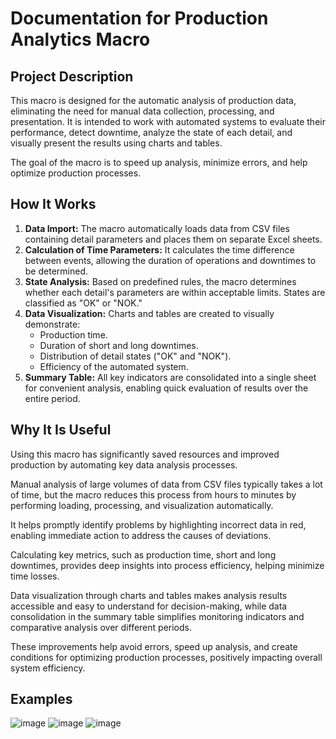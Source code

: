 # Documentation for Production Analytics Macro

## Project Description

This macro is designed for the automatic analysis of production data, eliminating the need for manual data collection, processing, and presentation. It is intended to work with automated systems to evaluate their performance, detect downtime, analyze the state of each detail, and visually present the results using charts and tables.

The goal of the macro is to speed up analysis, minimize errors, and help optimize production processes.

## How It Works

1. **Data Import:** The macro automatically loads data from CSV files containing detail parameters and places them on separate Excel sheets.
2. **Calculation of Time Parameters:** It calculates the time difference between events, allowing the duration of operations and downtimes to be determined.
3. **State Analysis:** Based on predefined rules, the macro determines whether each detail's parameters are within acceptable limits. States are classified as "OK" or "NOK."
4. **Data Visualization:** Charts and tables are created to visually demonstrate:
   * Production time.
   * Duration of short and long downtimes.
   * Distribution of detail states ("OK" and "NOK").
   * Efficiency of the automated system.
5. **Summary Table:** All key indicators are consolidated into a single sheet for convenient analysis, enabling quick evaluation of results over the entire period.

## Why It Is Useful

Using this macro has significantly saved resources and improved production by automating key data analysis processes.

Manual analysis of large volumes of data from CSV files typically takes a lot of time, but the macro reduces this process from hours to minutes by performing loading, processing, and visualization automatically.

It helps promptly identify problems by highlighting incorrect data in red, enabling immediate action to address the causes of deviations.

Calculating key metrics, such as production time, short and long downtimes, provides deep insights into process efficiency, helping minimize time losses.

Data visualization through charts and tables makes analysis results accessible and easy to understand for decision-making, while data consolidation in the summary table simplifies monitoring indicators and comparative analysis over different periods.

These improvements help avoid errors, speed up analysis, and create conditions for optimizing production processes, positively impacting overall system efficiency.

## Examples

![image](https://github.com/user-attachments/assets/726ba04c-c0ea-490d-b18f-ef13f6e41168)
![image](https://github.com/user-attachments/assets/937e175c-c962-40e4-b651-c7b6c094fd74)
![image](https://github.com/user-attachments/assets/4ba6d341-a2bc-465b-9ea8-6fbd26b037de)




